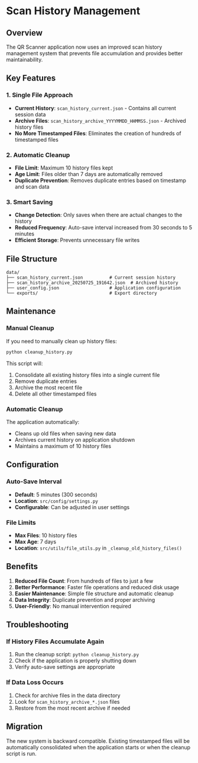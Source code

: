 # Scan History Management

## Overview

The QR Scanner application now uses an improved scan history management system that prevents file accumulation and provides better maintainability.

## Key Features

### 1. Single File Approach

- **Current History**: `scan_history_current.json` - Contains all current session data
- **Archive Files**: `scan_history_archive_YYYYMMDD_HHMMSS.json` - Archived history files
- **No More Timestamped Files**: Eliminates the creation of hundreds of timestamped files

### 2. Automatic Cleanup

- **File Limit**: Maximum 10 history files kept
- **Age Limit**: Files older than 7 days are automatically removed
- **Duplicate Prevention**: Removes duplicate entries based on timestamp and scan data

### 3. Smart Saving

- **Change Detection**: Only saves when there are actual changes to the history
- **Reduced Frequency**: Auto-save interval increased from 30 seconds to 5 minutes
- **Efficient Storage**: Prevents unnecessary file writes

## File Structure

```
data/
├── scan_history_current.json          # Current session history
├── scan_history_archive_20250725_191642.json  # Archived history
├── user_config.json                   # Application configuration
└── exports/                           # Export directory
```

## Maintenance

### Manual Cleanup

If you need to manually clean up history files:

```bash
python cleanup_history.py
```

This script will:

1. Consolidate all existing history files into a single current file
2. Remove duplicate entries
3. Archive the most recent file
4. Delete all other timestamped files

### Automatic Cleanup

The application automatically:

- Cleans up old files when saving new data
- Archives current history on application shutdown
- Maintains a maximum of 10 history files

## Configuration

### Auto-Save Interval

- **Default**: 5 minutes (300 seconds)
- **Location**: `src/config/settings.py`
- **Configurable**: Can be adjusted in user settings

### File Limits

- **Max Files**: 10 history files
- **Max Age**: 7 days
- **Location**: `src/utils/file_utils.py` in `_cleanup_old_history_files()`

## Benefits

1. **Reduced File Count**: From hundreds of files to just a few
2. **Better Performance**: Faster file operations and reduced disk usage
3. **Easier Maintenance**: Simple file structure and automatic cleanup
4. **Data Integrity**: Duplicate prevention and proper archiving
5. **User-Friendly**: No manual intervention required

## Troubleshooting

### If History Files Accumulate Again

1. Run the cleanup script: `python cleanup_history.py`
2. Check if the application is properly shutting down
3. Verify auto-save settings are appropriate

### If Data Loss Occurs

1. Check for archive files in the data directory
2. Look for `scan_history_archive_*.json` files
3. Restore from the most recent archive if needed

## Migration

The new system is backward compatible. Existing timestamped files will be automatically consolidated when the application starts or when the cleanup script is run.
